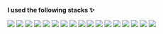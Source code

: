 <div align="left">
  <p><strong>I used the following stacks ✨ </strong></p>
  <img src="https://img.shields.io/badge/React-61DAFB?style=for-the-badge&logo=React&logoColor=black"/>
  <img src="https://img.shields.io/badge/Next.js-000000?style=for-the-badge&logo=Next.js&logoColor=white"/>
  <img src="https://img.shields.io/badge/typescript-3178C6?style=for-the-badge&logo=typescript&logoColor=white"/>
  <img src="https://img.shields.io/badge/Redux-764ABC?style=for-the-badge&logo=Redux&logoColor=black"/>
  <img src="https://img.shields.io/badge/recoil-3578E5?style=for-the-badge&logo=recoil&logoColor=black"/>
  <img src="https://img.shields.io/badge/tailwindcss-06B6D4?style=for-the-badge&logo=tailwindcss&logoColor=black"/>
  <img src="https://img.shields.io/badge/styledcomponents-DB7093?style=for-the-badge&logo=styledcomponents&logoColor=black"/>
  <img src="https://img.shields.io/badge/spring-6DB33F?style=for-the-badge&logo=spring&logoColor=black"/>
  <img src="https://img.shields.io/badge/springboot-6DB33F?style=for-the-badge&logo=springboot&logoColor=black"/>
  <img src="https://img.shields.io/badge/Node.js-339933?style=for-the-badge&logo=Node.js&logoColor=black"/>
  <img src="https://img.shields.io/badge/oracle-F80000?style=for-the-badge&logo=oracle&logoColor=black"/>
  <img src="https://img.shields.io/badge/postgresql-4169E1?style=for-the-badge&logo=postgresql&logoColor=black"/>
  <img src="https://img.shields.io/badge/MySQL-4479A1?style=for-the-badge&logo=MySQL&logoColor=black"/>
  <img src="https://img.shields.io/badge/MongoDB-47A248?style=for-the-badge&logo=MongoDB&logoColor=black"/>
  <img src="https://img.shields.io/badge/firebase-FFCA28?style=for-the-badge&logo=firebase&logoColor=black"/>
  <img src="https://img.shields.io/badge/Qliksense-2CA01C?style=for-the-badge&logo=Qliksense&logoColor=black"/>
  <img src="https://img.shields.io/badge/Solidity-363636?style=for-the-badge&logo=Solidity&logoColor=black"/>
</div>
